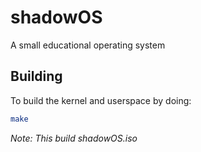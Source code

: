 # shadowOS
A small educational operating system

## Building
To build the kernel and userspace by doing:
```sh
make
```
*Note: This build shadowOS.iso*